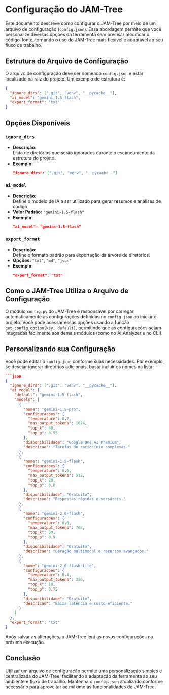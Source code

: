 # Configuração do JAM-Tree

Este documento descreve como configurar o JAM-Tree por meio de um arquivo de configuração (`config.json`). Essa abordagem permite que você personalize diversas opções da ferramenta sem precisar modificar o código-fonte, tornando o uso do JAM-Tree mais flexível e adaptável ao seu fluxo de trabalho.

## Estrutura do Arquivo de Configuração

O arquivo de configuração deve ser nomeado `config.json` e estar localizado na raiz do projeto. Um exemplo de estrutura é:

```json
{
  "ignore_dirs": [".git", "venv", "__pycache__"],
  "ai_model": "gemini-1.5-flash",
  "export_format": "txt"
}
```

## Opções Disponíveis

### `ignore_dirs`
- **Descrição:**  
  Lista de diretórios que serão ignorados durante o escaneamento da estrutura do projeto.
- **Exemplo:**
  ```json
  "ignore_dirs": [".git", "venv", "__pycache__"]
  ```

### `ai_model`
- **Descrição:**  
  Define o modelo de IA a ser utilizado para gerar resumos e análises de código.
- **Valor Padrão:** `"gemini-1.5-flash"`
- **Exemplo:**
  ```json
  "ai_model": "gemini-1.5-flash"
  ```

### `export_format`
- **Descrição:**  
  Define o formato padrão para exportação da árvore de diretórios.
- **Opções:** `"txt"`, `"md"`, `"json"`
- **Exemplo:**
  ```json
  "export_format": "txt"
  ```

## Como o JAM-Tree Utiliza o Arquivo de Configuração

O módulo `config.py` do JAM-Tree é responsável por carregar automaticamente as configurações definidas no `config.json` ao iniciar o projeto. Você pode acessar essas opções usando a função `get_config_option(key, default)`, permitindo que as configurações sejam integradas facilmente aos demais módulos (como no AI Analyzer e no CLI).

## Personalizando sua Configuração

Você pode editar o `config.json` conforme suas necessidades. Por exemplo, se desejar ignorar diretórios adicionais, basta incluir os nomes na lista:

```json
```json
{
  "ignore_dirs": [".git", "venv", "__pycache__"],
  "ai_model": {
    "default": "gemini-1.5-flash",
    "models": [
      {
        "nome": "gemini-1.5-pro",
        "configuracoes": {
          "temperature": 0.7,
          "max_output_tokens": 1024,
          "top_k": 40,
          "top_p": 0.95
        },
        "disponibilidade": "Google One AI Premium",
        "descricao": "Tarefas de raciocínio complexas."
      },
      {
        "nome": "gemini-1.5-flash",
        "configuracoes": {
          "temperature": 0.5,
          "max_output_tokens": 512,
          "top_k": 20,
          "top_p": 0.8
        },
        "disponibilidade": "Gratuito",
        "descricao": "Respostas rápidas e versáteis."
      },
      {
        "nome": "gemini-2.0-flash",
        "configuracoes": {
          "temperature": 0.6,
          "max_output_tokens": 768,
          "top_k": 30,
          "top_p": 0.9
        },
        "disponibilidade": "Gratuito",
        "descricao": "Geração multimodal e recursos avançados."
      },
      {
        "nome": "gemini-2.0-flash-lite",
        "configuracoes": {
          "temperature": 0.4,
          "max_output_tokens": 256,
          "top_k": 10,
          "top_p": 0.75
        },
        "disponibilidade": "Gratuito",
        "descricao": "Baixa latência e custo eficiente."
      }
    ]
  },
  "export_format": "txt"
}
```

Após salvar as alterações, o JAM-Tree lerá as novas configurações na próxima execução.

## Conclusão

Utilizar um arquivo de configuração permite uma personalização simples e centralizada do JAM-Tree, facilitando a adaptação da ferramenta ao seu ambiente e fluxo de trabalho. Mantenha o `config.json` atualizado conforme necessário para aproveitar ao máximo as funcionalidades do JAM-Tree.
